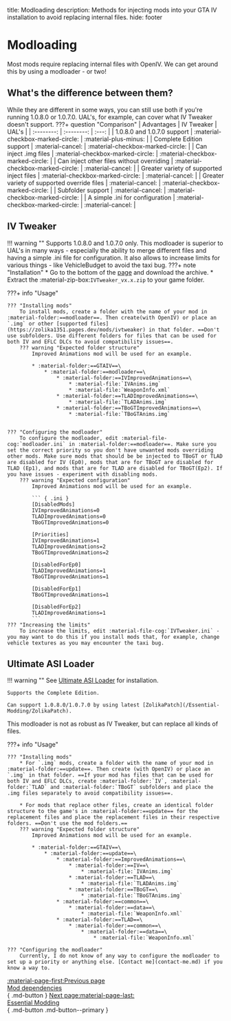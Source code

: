 title: Modloading
description: Methods for injecting mods into your GTA IV installation to avoid replacing internal files.
hide: footer

# Modloading
Most mods require replacing internal files with OpenIV. We can get around this by using a modloader - or two!

## What's the difference between them?
While they are different in some ways, you can still use both if you're running 1.0.8.0 or 1.0.7.0. UAL's, for example, can cover what IV Tweaker doesn't support.
???+ question "Comparison"
    | Advantages | IV Tweaker | UAL's |
    | :--------: | :--------: | :---: |
    | 1.0.8.0 and 1.0.7.0 support | :material-checkbox-marked-circle: | :material-plus-minus: |
    | Complete Edition support | :material-cancel: | :material-checkbox-marked-circle: |
    | Can inject .img files | :material-checkbox-marked-circle: | :material-checkbox-marked-circle: |
    | Can inject other files without overriding | :material-checkbox-marked-circle: | :material-cancel: |
    | Greater variety of supported inject files | :material-checkbox-marked-circle: | :material-cancel: |
    | Greater variety of supported override files | :material-cancel: | :material-checkbox-marked-circle: |
    | Subfolder support | :material-cancel: | :material-checkbox-marked-circle: |
    | A simple .ini for configuration | :material-checkbox-marked-circle: | :material-cancel: |

## IV Tweaker
!!! warning ""
    Supports 1.0.8.0 and 1.0.7.0 only.
This modloader is superior to UAL's in many ways - especially the ability to merge different files and having a simple .ini file for configuration. It also allows to increase limits for various things - like VehicleBudget to avoid the taxi bug.
???+ note "Installation"
    * Go to the bottom of the [page](https://zolika1351.pages.dev/mods/ivtweaker) and download the archive.
    * Extract the :material-zip-box:`IVTweaker_vx.x.zip` to your game folder.

???+ info "Usage"

    ??? "Installing mods"
        To install mods, create a folder with the name of your mod in :material-folder:==modloader==. Then create(with OpenIV) or place an `.img` or other [supported files](https://zolika1351.pages.dev/mods/ivtweaker) in that folder. ==Don't use subfolders. Use different folders for files that can be used for both IV and EFLC DLCs to avoid compatibility issues==.
        ??? warning "Expected folder structure"
            Improved Animations mod will be used for an example.

            * :material-folder:==GTAIV==\
                * :material-folder:==modloader==\
                    * :material-folder:==IVImprovedAnimations==\
                        * :material-file:`IVAnims.img`
                        * :material-file:`WeaponInfo.xml`
                    * :material-folder:==TLADImprovedAnimations==\
                        * :material-file:`TLADAnims.img`
                    * :material-folder:==TBoGTImprovedAnimations==\
                        * :material-file:`TBoGTAnims.img`
                            

    ??? "Configuring the modloader"
        To configure the modloader, edit :material-file-cog:`modloader.ini` in :material-folder:==modloader==. Make sure you set the correct priority so you don't have unwanted mods overriding other mods. Make sure mods that should be be injected to TBoGT or TLAD are disabled for IV (Ep0), mods that are for TBoGT are disabled for TLAD (Ep1), and mods that are for TLAD are disabled for TBoGT(Ep2). If you have issues - experiment with disabling mods.
        ??? warning "Expected configuration"
            Improved Animations mod will be used for an example.

            ``` { .ini }
            [DisabledMods]
            IVImprovedAnimations=0
            TLADImprovedAnimations=0
            TBoGTImprovedAnimations=0

            [Priorities]
            IVImprovedAnimations=1
            TLADImprovedAnimations=2
            TBoGTImprovedAnimations=2

            [DisabledForEp0]
            TLADImprovedAnimations=1
            TBoGTImprovedAnimations=1

            [DisabledForEp1]
            TBoGTImprovedAnimations=1

            [DisabledForEp2]
            TLADImprovedAnimations=1
            ```
    ??? "Increasing the limits"
        To increase the limits, edit :material-file-cog:`IVTweaker.ini` - you may want to do this if you install mods that, for example, change vehicle textures as you may encounter the taxi bug.

## Ultimate ASI Loader
!!! warning ""
    See [Ultimate ASI Loader](../mod-dependencies/#ultimate-asi-loader) for installation.

    Supports the Complete Edition.
    
    Can support 1.0.8.0/1.0.7.0 by using latest [ZolikaPatch](/Essential-Modding/ZolikaPatch).
This modloader is not as robust as IV Tweaker, but can replace all kinds of files.

???+ info "Usage"

    ??? "Installing mods"
        * For `.img` mods, create a folder with the name of your mod in :material-folder:==update==. Then create (with OpenIV) or place an `.img` in that folder. ==If your mod has files that can be used for both IV and EFLC DLCs, create :material-folder:`IV`, :material-folder:`TLAD` and :material-folder:`TBoGT` subfolders and place the .img files separately to avoid compatibility issues==.

        * For mods that replace other files, create an identical folder structure to the game's in :material-folder:==update== for the replacement files and place the replacement files in their respective folders. ==Don't use the mod folders.==
        ??? warning "Expected folder structure"
            Improved Animations mod will be used for an example.

            * :material-folder:==GTAIV==\
                * :material-folder:==update==\
                    * :material-folder:==ImprovedAnimations==\
                        * :material-folder:==IV==\
                            * :material-file:`IVAnims.img`
                        * :material-folder:==TLAD==\
                            * :material-file:`TLADAnims.img`
                        * :material-folder:==TBoGT==\
                            * :material-file:`TBoGTAnims.img`
                    * :material-folder:==common==\
                        * :material-folder:==data==\
                            * :material-file:`WeaponInfo.xml`
                    * :material-folder:==TLAD==\
                        * :material-folder:==common==\
                            * :material-folder:==data==\
                                * :material-file:`WeaponInfo.xml`

    ??? "Configuring the modloader"
        Currently, I do not know of any way to configure the modloader to set up a priority or anything else. [Contact me](contact-me.md) if you know a way to.

[:material-page-first:Previous page <br>Mod dependencies</br>](mod-dependencies.md){ .md-button } [Next page:material-page-last: <br>Essential Modding</br>](essential-modding/index.md){ .md-button .md-button--primary }